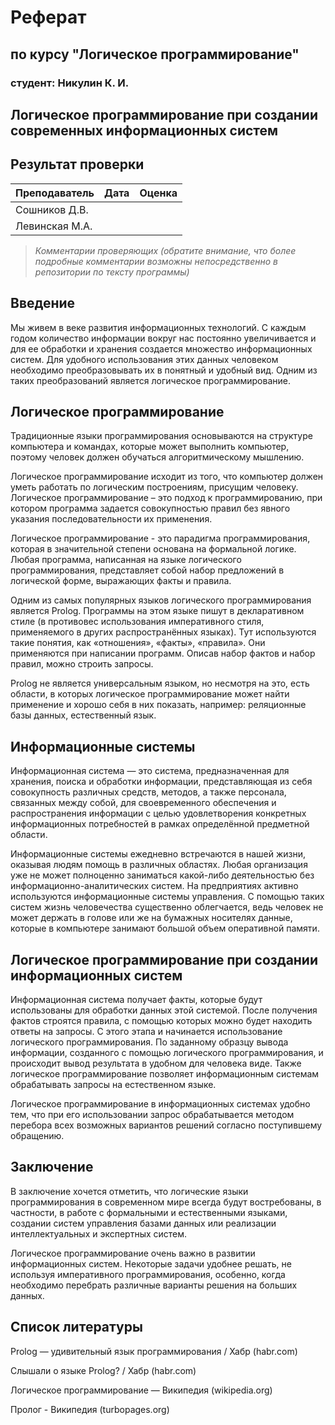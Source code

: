 # Реферат
## по курсу "Логическое программирование"

### студент: Никулин К. И.

## Логическое программирование при создании современных информационных систем

## Результат проверки

| Преподаватель     | Дата         |  Оценка       |
|-------------------|--------------|---------------|
| Сошников Д.В. |              |               |
| Левинская М.А.|              |               |

> *Комментарии проверяющих (обратите внимание, что более подробные комментарии возможны непосредственно в репозитории по тексту программы)*

## Введение
Мы живем в веке развития информационных технологий. С каждым годом количество информации вокруг нас постоянно увеличивается и для ее обработки и хранения создается множество информационных систем. Для удобного использования этих данных человеком необходимо преобразовывать их в понятный и удобный вид. Одним из таких преобразований является логическое программирование.

## Логическое программирование
Традиционные языки программирования основываются на структуре компьютера и командах, которые может выполнить компьютер, поэтому человек должен обучаться алгоритмическому мышлению. 

Логическое программирование исходит из того, что компьютер должен уметь работать по логическим построениям, присущим человеку.  Логическое программирование – это подход к программированию, при котором программа задается совокупностью правил без явного указания последовательности их применения.

Логическое программирование - это парадигма программирования, которая в значительной степени основана на формальной логике. Любая программа, написанная на языке логического программирования, представляет собой набор предложений в логической форме, выражающих факты и правила.

Одним из самых популярных языков логического программирования является Prolog. Программы на этом языке пишут в декларативном стиле (в противовес использования императивного стиля, применяемого в других распространённых языках). Тут используются такие понятия, как «отношения», «факты», «правила». Они применяются при написании программ. Описав набор фактов и набор правил, можно строить запросы.

Prolog не является универсальным языком, но несмотря на это, есть области, в которых логическое программирование может найти применение и хорошо себя в них показать, например: реляционные базы данных, естественный язык.

## Информационные системы
Информационная система — это система, предназначенная для хранения, поиска и обработки информации, представляющая из себя совокупность различных средств, методов, а также персонала, связанных между собой, для своевременного обеспечения и распространения информации с целью удовлетворения конкретных информационных потребностей в рамках определённой предметной области.

Информационные системы ежедневно встречаются в нашей жизни, оказывая людям помощь в различных областях. Любая организация уже не может полноценно заниматься какой-либо деятельностью без информационно-аналитических систем. На предприятиях активно используются информационные системы управления. С помощью таких систем жизнь человечества существенно облегчается, ведь человек не может держать в голове или же на бумажных носителях данные, которые в компьютере занимают большой объем оперативной памяти. 

## Логическое программирование при создании информационных систем
Информационная система получает факты, которые будут использованы для обработки данных этой системой. После получения фактов строятся правила, с помощью которых можно будет находить ответы на запросы. С этого этапа и начинается использование логического программирования. По заданному образцу вывода информации, созданного с помощью логического программирования, и происходит вывод результата в удобном для человека виде. Также логическое программирование позволяет информационным системам обрабатывать запросы на естественном языке.

Логическое программирование в информационных системах удобно тем, что при его использовании запрос обрабатывается методом перебора всех возможных вариантов решений согласно поступившему обращению.

## Заключение
В заключение хочется отметить, что логические языки программирования в современном мире всегда будут востребованы, в частности, в работе с формальными и естественными языками, создании систем управления базами данных или реализации интеллектуальных и экспертных систем.

Логическое программирование очень важно в развитии информационных систем. Некоторые задачи удобнее решать, не используя императивного программирования, особенно, когда необходимо перебрать различные варианты решения на больших данных. 

## Список литературы
Prolog — удивительный язык программирования / Хабр (habr.com)

Слышали о языке Prolog? / Хабр (habr.com)

Логическое программирование — Википедия (wikipedia.org)

Пролог - Википедия (turbopages.org)
